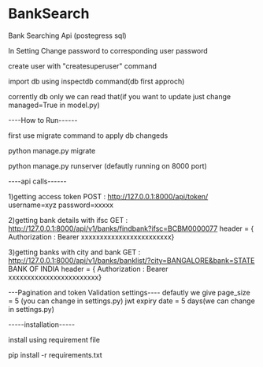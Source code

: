 # BankSearch
Bank Searching Api (postegress sql)

<!-- postgress sql import data from indian_bank.sql -->

In Setting Change password to corresponding user password

create user with "createsuperuser" command

import db using inspectdb command(db first approch)

corrently db only we can read that(if you want to update just change managed=True in model.py)

----How to Run------

first use migrate command to apply db changeds

python manage.py migrate

python manage.py runserver (defautly running on 8000 port)

----api calls------

1)getting access token
POST : http://127.0.0.1:8000/api/token/ username=xyz password=xxxxx

2)getting bank details with ifsc 
GET : http://127.0.0.1:8000/api/v1/banks/findbank?ifsc=BCBM0000077
header = { Authorization : Bearer xxxxxxxxxxxxxxxxxxxxxxxx}

3)getting banks with city and bank
GET : http://127.0.0.1:8000/api/v1/banks/banklist/?city=BANGALORE&bank=STATE BANK OF INDIA
header = { Authorization : Bearer xxxxxxxxxxxxxxxxxxxxxxxx}

---Pagination and token Validation settings----
defautly we give 
page_size = 5 (you can change in settings.py)
jwt expiry date = 5 days(we can change in settings.py)

-----installation-----

install using requirement file 

pip install -r requirements.txt 
